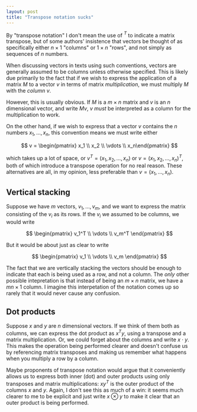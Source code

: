```yaml
---
layout: post
title: "Transpose notation sucks"
---
```


By "transpose notation" I don't mean the use of $^T$ to indicate a
matrix transpose, but of some authors' insistence that vectors be thought of as
specifically either $n\times 1$ "columns" or $1\times n$ "rows", and not
simply as sequences of $n$ numbers.

When discussing vectors in texts using such conventions, vectors are generally
assumed to be columns unless otherwise specified. This is likely due primarily
to the fact that if we wish to express the application of a matrix $M$ to a
vector $v$ in terms of matrix _multiplication_, we must multiply $M$ with the
_column_ $v$.

However, this is usually obvious. If $M$ is a $m \times n$ matrix and $v$ is an
$n$ dimensional vector, and write $Mv$, $v$ _must_ be interpreted as a column
for the multiplication to work.

On the other hand, if we wish to express that a vector $v$ contains the $n$
numbers $x_1, \dots, x_n$, this convention means we must write either

$$ v = \begin{pmatrix} x_1 \\ x_2 \\ \vdots \\ x_n\end{pmatrix} $$

which takes up a lot of space, or $v^T = (x_1, x_2, \dots, x_n)$ or $v = (x_1,
x_2, \dots, x_n)^T$, both of which introduce a transpose operation for no real
reason. These alternatives are all, in my opinion, less preferable than $v =
(x_1, \dots, x_n)$.

## Vertical stacking

Suppose we have $m$ vectors, $v_1, \dots, v_m$, and we want to express the
matrix consisting of the $v_i$ as its rows. If the $v_i$ we assumed to be
columns, we would write

$$ \begin{pmatrix} v_1^T \\ \vdots \\ v_m^T \end{pmatrix} $$

But it would be about just as clear to write

$$ \begin{pmatrix} v_1 \\ \vdots \\ v_m \end{pmatrix} $$

The fact that we are vertically stacking the vectors should be enough to
indicate that each is being used as a row, and not a column. The _only_ other
possible intepretation is that instead of being an $m \times n$ matrix, we
have a $mn \times 1$ column. I imagine this interpetation of the notation comes
up so rarely that it would never cause any confusion.

## Dot products

Suppose $x$ and $y$ are $n$ dimensional vectors. If we think of them both as
columns, we can express the dot product as $x^Ty$, using a transpose and a
matrix multiplication. Or, we could forget about the columns and write $x \cdot
y$. This makes the operation being performed clearer and doesn't confuse us by
referencing matrix transposes and making us remember what happens when you
multiply a row by a column.

Maybe proponents of transpose notation would argue that it conveniently allows
us to express both inner (dot) and outer products using only transposes and
matrix multiplications: $xy^T$ is the outer product of the columns $x$ and $y$.
Again, I don't see this as much of a win: it seems much clearer to me to be
explicit and just write $x \otimes y$ to make it clear that an outer product is
being performed.
